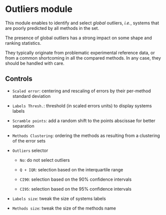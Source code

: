# __Outliers__ module

This module enables to identify and select _global_ outliers,
_i.e._, systems that are poorly predicted by all methods in the 
set.

The presence of global outliers has a strong impact on some 
shape and ranking statistics. 

They typically originate from problematic experimental
reference data, or from a common shortcoming in all the
compared methods. In any case, they should be handled 
with care.

## Controls

* `Scaled error`: centering and rescaling of errors by their 
   per-method standard deviation 

* `Labels Thresh.`: threshold (in scaled errors units) to 
   display systems labels

* `Scramble points`: add a random shift to the points abscissae
   for better separation

* `Methods Clustering`: ordering the methods as resulting
   from a clustering of the error sets
   
* `Outliers` selector

    + `No`: do not select outliers
    
    + `Q + IQR`: selection based on the interquartile range
    
    + `CI90`: selection based on the 90% confidence intervals
    
    + `CI95`: selection based on the 95% confidence intervals
    
* `Labels size`: tweak the size of systems labels

* `Methods size`: tweak the size of the methods name


